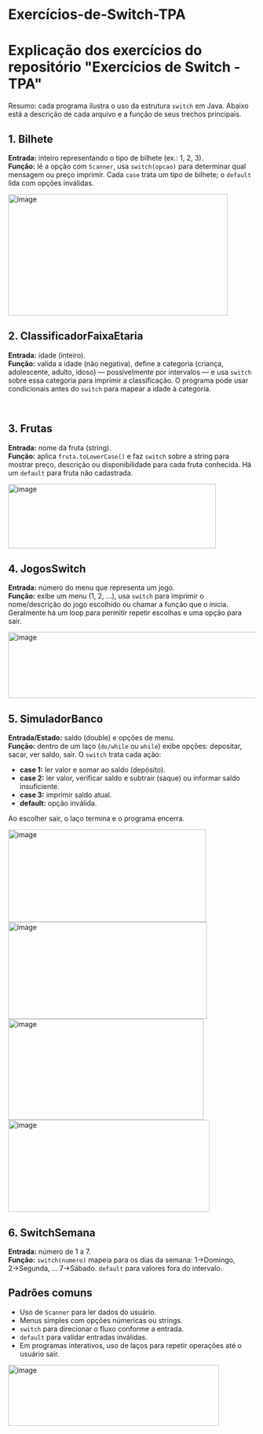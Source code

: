 # Exercícios-de-Switch-TPA
<!DOCTYPE html>
<html lang="pt-BR">
<head>
  <meta charset="utf-8">
</head>
<body>
  <h1>Explicação dos exercícios do repositório "Exercícios de Switch - TPA"</h1>

  <p>Resumo: cada programa ilustra o uso da estrutura <code>switch</code> em Java. Abaixo está a descrição de cada arquivo e a função de seus trechos principais.</p>

  <h2>1. Bilhete</h2>
  <p><strong>Entrada:</strong> inteiro representando o tipo de bilhete (ex.: 1, 2, 3).<br>
  <strong>Função:</strong> lê a opção com <code>Scanner</code>, usa <code>switch(opcao)</code> para determinar qual mensagem ou preço imprimir. Cada <code>case</code> trata um tipo de bilhete; o <code>default</code> lida com opções inválidas.</p>
<img width="447" height="247" alt="image" src="https://github.com/user-attachments/assets/7178e456-472c-46a4-b229-f54c31491f68" />
<br>
  <h2>2. ClassificadorFaixaEtaria</h2>
  <p><strong>Entrada:</strong> idade (inteiro).<br>
  <strong>Função:</strong> valida a idade (não negativa), define a categoria (criança, adolescente, adulto, idoso) — possivelmente por intervalos — e usa <code>switch</code> sobre essa categoria para imprimir a classificação. O programa pode usar condicionais antes do <code>switch</code> para mapear a idade à categoria.</p>

<br>
  <h2>3. Frutas</h2>
  <p><strong>Entrada:</strong> nome da fruta (string).<br>
  <strong>Função:</strong> aplica <code>fruta.toLowerCase()</code> e faz <code>switch</code> sobre a string para mostrar preço, descrição ou disponibilidade para cada fruta conhecida. Há um <code>default</code> para fruta não cadastrada.</p>
<img width="423" height="131" alt="image" src="https://github.com/user-attachments/assets/1b82d9bb-5a64-473f-b975-eca6ef73d4e9" />
<br>
  <h2>4. JogosSwitch</h2>
  <p><strong>Entrada:</strong> número do menu que representa um jogo.<br>
  <strong>Função:</strong> exibe um menu (1, 2, ...), usa <code>switch</code> para imprimir o nome/descrição do jogo escolhido ou chamar a função que o inicia. Geralmente há um loop para permitir repetir escolhas e uma opção para sair.</p>
<img width="594" height="134" alt="image" src="https://github.com/user-attachments/assets/c395b3c7-faf8-45fb-912b-b9f4bf8ca115" />
  <h2>5. SimuladorBanco</h2>
  <p><strong>Entrada/Estado:</strong> saldo (double) e opções de menu.<br>
  <strong>Função:</strong> dentro de um laço (<code>do/while</code> ou <code>while</code>) exibe opções: depositar, sacar, ver saldo, sair. O <code>switch</code> trata cada ação:
    <ul>
      <li><strong>case 1:</strong> ler valor e somar ao saldo (depósito).</li>
      <li><strong>case 2:</strong> ler valor, verificar saldo e subtrair (saque) ou informar saldo insuficiente.</li>
      <li><strong>case 3:</strong> imprimir saldo atual.</li>
      <li><strong>default:</strong> opção inválida.</li>
    </ul>
  Ao escolher sair, o laço termina e o programa encerra.</p>
<img width="403" height="188" alt="image" src="https://github.com/user-attachments/assets/ae79ad11-4b73-4edc-be04-9f7b54e7a8f7" />
<img width="405" height="197" alt="image" src="https://github.com/user-attachments/assets/15917a6a-09da-41d4-af39-dd807ddc1a04" />
<img width="398" height="205" alt="image" src="https://github.com/user-attachments/assets/3560133f-ce0e-4ad8-8a6d-dab40bb4fcb9" />
<img width="410" height="187" alt="image" src="https://github.com/user-attachments/assets/606320d5-3195-4bbf-a13f-40924bf31503" />


<br>
  <h2>6. SwitchSemana</h2>
  <p><strong>Entrada:</strong> número de 1 a 7.<br>
  <strong>Função:</strong> <code>switch(numero)</code> mapeia para os dias da semana: 1→Domingo, 2→Segunda, ... 7→Sábado. <code>default</code> para valores fora do intervalo.</p>

  <h2>Padrões comuns</h2>
  <ul>
    <li>Uso de <code>Scanner</code> para ler dados do usuário.</li>
    <li>Menus simples com opções númericas ou strings.</li>
    <li><code>switch</code> para direcionar o fluxo conforme a entrada.</li>
    <li><code>default</code> para validar entradas inválidas.</li>
    <li>Em programas interativos, uso de laços para repetir operações até o usuário sair.</li>
  </ul>
  <img width="429" height="124" alt="image" src="https://github.com/user-attachments/assets/f314c88d-4084-40ca-92b8-44b54e076d51" />
</body>
</html>
